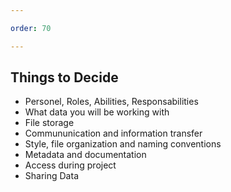 ```yaml
---

order: 70

---
```


## Things to Decide

<ul class="small fragment">
  <li>Personel, Roles, Abilities, Responsabilities</li>
  <li>What data you will be working with</li>
  <li>File storage</li>
  <li>Commununication and information transfer</li>
  <li>Style, file organization and naming conventions</li>
  <li>Metadata and documentation</li>
  <li>Access during project</li>
  <li>Sharing Data</li>
</ul>



